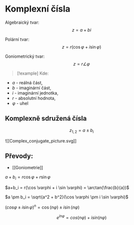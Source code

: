 # Komplexní čísla
Algebraický tvar: 
$$
z = a + bi
$$

Polární tvar: 
$$z = r(\cos \varphi + i \sin \varphi)$$

Goniometrický tvar: 
$$z = r \angle \varphi$$

> [!example] Kde:
- $a$ - reálná část, 
- $b$ - imaginární část, 
- $i$ - imaginární jednotka, 
- $r$ - absolutní hodnota, 
- $\varphi$ - uhel

## Komplexně sdružená čísla
$$
z_{1,2} = a \pm b_i
$$

![[Complex_conjugate_picture.svg]]
## Převody:
- [[Goniometrie]]

$a+b_i = r\cos \varphi + r\sin \varphi$

$a+b_i = r(\cos \varphi + i \sin \varphi) = \arctan(\frac{b}{a})$


$a \pm b_i = \sqrt{a^2 + b^2}(\cos \varphi \pm i \sin \varphi)$

$(cos \varphi \pm i \sin \varphi)^n = \cos (n\varphi) \pm i \sin (n\varphi)$

$$
e^{in\varphi}=cos(n\varphi)+isin(n\varphi)
$$